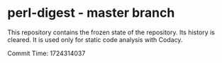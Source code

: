 # perl-digest - master branch

This repository contains the frozen state of the repository.
Its history is cleared. It is used only for static code
analysis with Codacy.

Commit Time: 1724314037